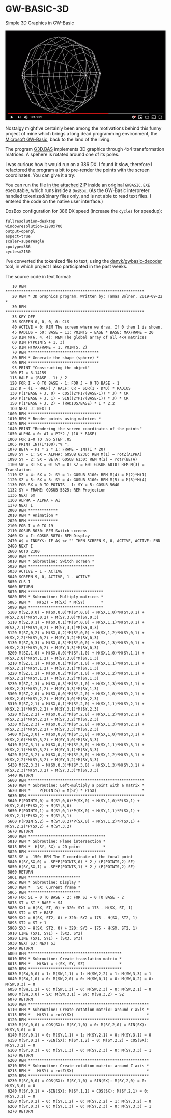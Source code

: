 # GW-BASIC-3D

Simple 3D Graphics in GW-Basic

[![Watch the video](youtube_tumbler.png)](https://www.youtube.com/watch?v=a0l9GFDluOo)

Nostalgy might've certainly been among the motivations behind this funny project of mine which brings a long dead programming environment, the [Microsoft GW-Basic](https://en.wikipedia.org/wiki/GW-BASIC), back to the land of the living.

The program [G3D.BAS](G3D.BAS) implements 3D graphics through 4x4 transformation matrices. A spehere is rotated around one of its poles.

I was curious how it would run on a 386 DX. I found it slow, therefore I refactored the program a bit to pre-render the points with the screen coordinates. You can give it a try:

You can run the file [in the attached ZIP](Binary_G3D.zip) inside an original `GWBASIC.EXE` executable, which runs inside a `DosBox`. (As the GW-Basic interpreter handled tokenized/binary files only, and is not able to read text files. I entered the code on the native user interface.)

DosBox configuration for 386 DX speed (increase the `cycles` for speedup):

    fullresolution=desktop
    windowresolution=1280x700
    output=opengl
    aspect=true
    scaler=supereagle
    cputype=386
    cycles=2150

I've converted the tokenized file to text, using the [danvk/gwbasic-decoder](https://github.com/danvk/gwbasic-decoder) tool, in which project I also participated in the past weeks.

The source code in text format:
```basic
   10 REM *************************************************************
   20 REM * 3D Graphics program. Written by: Tamas Bolner, 2019-09-22 *
   30 REM *************************************************************
   35 KEY OFF
   36 SCREEN 0, 0, 0, 0: CLS
   40 ACTIVE = 0: REM The screen where we draw. If 0 then 1 is shown.
   45 RADIUS = 50: BASE = 11: POINTS = BASE * BASE: MAXFRAME = 20
   50 DIM M(6, 4, 4): REM The global array of all 4x4 matrices
   60 DIM P(POINTS + 1, 3)
   65 DIM H(MAXFRAME + 1, POINTS, 2)
   70 REM *******************************
   80 REM * Generate the shape (sphere) *
   90 REM *******************************
   95 PRINT "Constructing the object"
  100 PI = 3.14159
  115 HALF = (BASE - 1) / 2
  120 FOR I = 0 TO BASE - 1: FOR J = 0 TO BASE - 1
  122 D = (I - HALF) / HALF: CR = SQR(1 - D*D) * RADIUS
  130 P(I*BASE + J, 0) = COS((2*PI/(BASE-1)) * J) * CR
  140 P(I*BASE + J, 1) = SIN((2*PI/(BASE-1)) * J) * CR
  150 P(I*BASE + J, 2) = (RADIUS/BASE) * I * 2.2
  160 NEXT J: NEXT I
 1000 REM ********************************
 1010 REM * Render points using matrices *
 1020 REM ********************************
 1040 PRINT "Rendering the screen coordinates of the points"
 1050 ALPHA = 0: AI = PI*2 / (10 * BASE)
 1060 FOR I=0 TO .96 STEP .05
 1065 PRINT INT(I*100);"% ";
 1070 BETA = PI * 2 * I: FRAME = INT(I * 20)
 1080 SY = 1: SX = ALPHA: GOSUB 6230: REM M(1) = rotZ(ALPHA)
 1090 SY = 2: SX = BETA: GOSUB 6130: REM M(2) = rotY(BETA)
 1100 SW = 3: SX = 0: SY = 0: SZ = 60: GOSUB 6010: REM M(3) = Translation
 1110 SZ = 4: SX = 2: SY = 1: GOSUB 5100: REM M(4) = M(2)*M(1)
 1120 SZ = 5: SX = 3: SY = 4: GOSUB 5100: REM M(5) = M(3)*M(4)
 1130 FOR SX = 0 TO POINTS - 1: SY = 5: GOSUB 5640
 1132 SY = FRAME: GOSUB 5825: REM Projection
 1136 NEXT SX
 1160 ALPHA = ALPHA + AI
 1170 NEXT I
 2000 REM *************
 2010 REM * Animation *
 2020 REM *************
 2100 FOR I = 0 TO 19
 2110 GOSUB 5030: REM Switch screens
 2460 SX = I: GOSUB 5870: REM Display
 2470 A$ = INKEY$: IF A$ <> "" THEN SCREEN 9, 0, ACTIVE, ACTIVE: END
 2480 NEXT I
 2600 GOTO 2100
 5000 REM *****************************
 5010 REM * Subroutine: Switch screen *
 5020 REM *****************************
 5030 ACTIVE = 1 - ACTIVE
 5040 SCREEN 9, 0, ACTIVE, 1 - ACTIVE
 5050 CLS 1
 5060 RETURN
 5070 REM *********************************
 5080 REM * Subroutine: Multiply matrices *
 5085 REM *   M(SZ) = M(SX) * M(SY)       *
 5090 REM *********************************
 5100 M(SZ,0,0) = M(SX,0,0)*M(SY,0,0) + M(SX,1,0)*M(SY,0,1) + M(SX,2,0)*M(SY,0,2) + M(SY,3,0)*M(SY,0,3)
 5110 M(SZ,0,1) = M(SX,0,1)*M(SY,0,0) + M(SX,1,1)*M(SY,0,1) + M(SX,2,1)*M(SY,0,2) + M(SY,3,1)*M(SY,0,3)
 5120 M(SZ,0,2) = M(SX,0,2)*M(SY,0,0) + M(SX,1,2)*M(SY,0,1) + M(SX,2,2)*M(SY,0,2) + M(SY,3,2)*M(SY,0,3)
 5130 M(SZ,0,3) = M(SX,0,3)*M(SY,0,0) + M(SX,1,3)*M(SY,0,1) + M(SX,2,3)*M(SY,0,2) + M(SY,3,3)*M(SY,0,3)
 5200 M(SZ,1,0) = M(SX,0,0)*M(SY,1,0) + M(SX,1,0)*M(SY,1,1) + M(SX,2,0)*M(SY,1,2) + M(SY,3,0)*M(SY,1,3)
 5210 M(SZ,1,1) = M(SX,0,1)*M(SY,1,0) + M(SX,1,1)*M(SY,1,1) + M(SX,2,1)*M(SY,1,2) + M(SY,3,1)*M(SY,1,3)
 5220 M(SZ,1,2) = M(SX,0,2)*M(SY,1,0) + M(SX,1,2)*M(SY,1,1) + M(SX,2,2)*M(SY,1,2) + M(SY,3,2)*M(SY,1,3)
 5230 M(SZ,1,3) = M(SX,0,3)*M(SY,1,0) + M(SX,1,3)*M(SY,1,1) + M(SX,2,3)*M(SY,1,2) + M(SY,3,3)*M(SY,1,3)
 5300 M(SZ,2,0) = M(SX,0,0)*M(SY,2,0) + M(SX,1,0)*M(SY,2,1) + M(SX,2,0)*M(SY,2,2) + M(SY,3,0)*M(SY,2,3)
 5310 M(SZ,2,1) = M(SX,0,1)*M(SY,2,0) + M(SX,1,1)*M(SY,2,1) + M(SX,2,1)*M(SY,2,2) + M(SY,3,1)*M(SY,2,3)
 5320 M(SZ,2,2) = M(SX,0,2)*M(SY,2,0) + M(SX,1,2)*M(SY,2,1) + M(SX,2,2)*M(SY,2,2) + M(SY,3,2)*M(SY,2,3)
 5330 M(SZ,2,3) = M(SX,0,3)*M(SY,2,0) + M(SX,1,3)*M(SY,2,1) + M(SX,2,3)*M(SY,2,2) + M(SY,3,3)*M(SY,2,3)
 5400 M(SZ,3,0) = M(SX,0,0)*M(SY,3,0) + M(SX,1,0)*M(SY,3,1) + M(SX,2,0)*M(SY,3,2) + M(SY,3,0)*M(SY,3,3)
 5410 M(SZ,3,1) = M(SX,0,1)*M(SY,3,0) + M(SX,1,1)*M(SY,3,1) + M(SX,2,1)*M(SY,3,2) + M(SY,3,1)*M(SY,3,3)
 5420 M(SZ,3,2) = M(SX,0,2)*M(SY,3,0) + M(SX,1,2)*M(SY,3,1) + M(SX,2,2)*M(SY,3,2) + M(SY,3,2)*M(SY,3,3)
 5430 M(SZ,3,3) = M(SX,0,3)*M(SY,3,0) + M(SX,1,3)*M(SY,3,1) + M(SX,2,3)*M(SY,3,2) + M(SY,3,3)*M(SY,3,3)
 5440 RETURN
 5600 REM ***************************************************
 5610 REM * Subroutine: Left-multiply a point with a matrix *
 5620 REM *    P(POINTS) = M(SY) * P(SX)                    *
 5630 REM ***************************************************
 5640 P(POINTS,0) = M(SY,0,0)*P(SX,0) + M(SY,1,0)*P(SX,1) + M(SY,2,0)*P(SX,2) + M(SY,3,0)
 5650 P(POINTS,1) = M(SY,0,1)*P(SX,0) + M(SY,1,1)*P(SX,1) + M(SY,2,1)*P(SX,2) + M(SY,3,1)
 5660 P(POINTS,2) = M(SY,0,2)*P(SX,0) + M(SY,1,2)*P(SX,1) + M(SY,2,2)*P(SX,2) + M(SY,3,2)
 5670 RETURN
 5800 REM **********************************
 5810 REM * Subroutine: Plane intersection *
 5815 REM *  H(SY, SX) = 2D point          *
 5820 REM **********************************
 5825 SF = -150: REM The Z coordinate of the focal point
 5840 H(SY,SX,0) = -SF*P(POINTS,0) * 2 / (P(POINTS,2)-SF)
 5850 H(SY,SX,1) = -SF*P(POINTS,1) * 2 / (P(POINTS,2)-SF)
 5860 RETURN
 5861 REM ***********************
 5862 REM * Subroutine: Display *
 5863 REM *   SX: Current frame *
 5865 REM ***********************
 5870 FOR SI = 0 TO BASE - 2: FOR SJ = 0 TO BASE - 2
 5875 ST = SI * BASE + SJ
 5880 SX1 = H(SX, ST, 0) + 320: SY1 = 175 - H(SX, ST, 1)
 5885 ST2 = ST + BASE
 5890 SX2 = H(SX, ST2, 0) + 320: SY2 = 175 - H(SX, ST2, 1)
 5895 ST2 = ST + 1
 5900 SX3 = H(SX, ST2, 0) + 320: SY3 = 175 - H(SX, ST2, 1)
 5910 LINE (SX1, SY1) - (SX2, SY2)
 5920 LINE (SX1, SY1) - (SX3, SY3)
 5930 NEXT SJ: NEXT SI
 5940 RETURN
 6000 REM *****************************************
 6010 REM * Subroutine: Create translation matrix *
 6015 REM *   M(SW) = t(SX, SY, SZ)               *
 6020 REM *****************************************
 6030 M(SW,0,0) = 1: M(SW,1,1) = 1: M(SW,2,2) = 1: M(SW,3,3) = 1
 6040 M(SW,1,0) = 0: M(SW,2,0) = 0: M(SW,0,1) = 0: M(SW,0,2) = 0: M(SW,0,3) = 0
 6050 M(SW,1,2) = 0: M(SW,1,3) = 0: M(SW,2,3) = 0: M(SW,2,1) = 0
 6060 M(SW,3,0) = SX: M(SW,3,1) = SY: M(SW,3,2) = SZ
 6070 RETURN
 6100 REM *****************************************************
 6110 REM * Subroutine: Create rotation matrix: around Y axis *
 6115 REM *   M(SY) = rotY(SX)                                *
 6120 REM *****************************************************
 6130 M(SY,0,0) = COS(SX): M(SY,1,0) = 0: M(SY,2,0) = SIN(SX): M(SY,3,0) = 0
 6140 M(SY,0,1) = 0: M(SY,1,1) = 1: M(SY,2,1) = 0: M(SY,3,1) = 0
 6150 M(SY,0,2) = -SIN(SX): M(SY,1,2) = 0: M(SY,2,2) = COS(SX): M(SY,3,2) = 0
 6160 M(SY,0,3) = 0: M(SY,1,3) = 0: M(SY,2,3) = 0: M(SY,3,3) = 1
 6170 RETURN
 6200 REM *****************************************************
 6210 REM * Subroutine: Create rotation matrix: around Z axis *
 6215 REM *   M(SY) = rotZ(SX)                                *
 6220 REM *****************************************************
 6230 M(SY,0,0) = COS(SX): M(SY,1,0) = SIN(SX): M(SY,2,0) = 0: M(SY,3,0) = 0
 6240 M(SY,0,1) = -SIN(SX): M(SY,1,1) = COS(SX): M(SY,2,1) = 0: M(SY,3,1) = 0
 6250 M(SY,0,2) = 0: M(SY,1,2) = 0: M(SY,2,2) = 1: M(SY,3,2) = 0
 6260 M(SY,0,3) = 0: M(SY,1,3) = 0: M(SY,2,3) = 0: M(SY,3,3) = 1
 6270 RETURN
```
